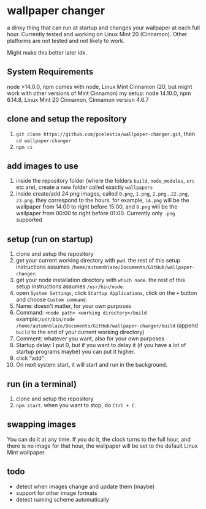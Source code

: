# wallpaper changer
a dinky thing that can run at startup and changes your wallpaper at each full hour. Currently tested and working on Linux Mint 20 (Cinnamon). Other platforms are not tested and not likely to work.

Might make this better later idk.

## System Requirements
node >14.0.0, npm comes with node, Linux Mint Cinnamon (20, but might work with other versions of Mint Cinnamon)
my setup: node 14.10.0, npm 6.14.8, Linux Mint 20 Cinnamon, Cinnamon version 4.6.7

## clone and setup the repository
1. `git clone https://github.com/pcelestia/wallpaper-changer.git`, then `cd wallpaper-changer`
2. `npm ci`

## add images to use
1. inside the repository folder (where the folders `build`, `node_modules`, `src` etc are), create a new folder called exactly `wallpapers`
2. inside create/add 24 png images, called `0.png`, `1.png`, `2.png`...`22.png`, `23.png`. they correspond to the hours. for example, `14.png` will be the wallpaper from 14:00 to right before 15:00, and `0.png` will be the wallpaper from 00:00 to right before 01:00. Currently only `.png` supported

## setup (run on startup)
1. clone and setup the repository
2. get your current working directory with `pwd`. the rest of this setup instructions assumes `/home/autumnblaze/Documents/GitHub/wallpaper-changer`.
3. get your node installation directory with `which node`. the rest of this setup instructions assumes `/usr/bin/node`.
4. open `System Settings`, click `Startup Applications`, click on the `+` button and choose `Custom command`.
5. Name: doesn't matter, for your own purposes
6. Command: `<node path> <working directory>/build`
   example:`/usr/bin/node /home/autumnblaze/Documents/GitHub/wallpaper-changer/build` (append `build` to the end of your current working directory)
7. Comment: whatever you want, also for your own purposes
8. Startup delay: I put 0, but if you want to delay it (if you have a lot of startup programs maybe) you can put it higher.
9. click "add"
10. On next system start, it will start and run in the background.

## run (in a terminal)
1. clone and setup the repository
2. `npm start`. when you want to stop, do `Ctrl + C`.

## swapping images
You can do it at any time. If you do it, the clock turns to the full hour, and there is no image for that hour, the wallpaper will be set to the default Linux Mint wallpaper.

## todo
- detect when images change and update them (maybe)
- support for other image formats
- detect naming scheme automatically
